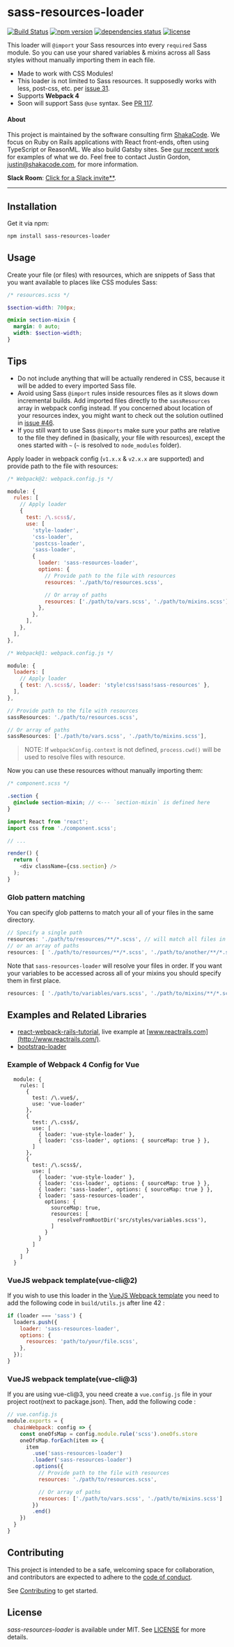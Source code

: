 # sass-resources-loader
[![Build Status](https://travis-ci.org/shakacode/react_on_rails.svg?branch=master)](https://travis-ci.org/shakacode/sass-resources-loader)
[![npm version](https://img.shields.io/npm/v/sass-resources-loader.svg?style=flat-square)](https://www.npmjs.com/package/sass-resources-loader)
[![dependencies status](https://img.shields.io/gemnasium/shakacode/sass-resources-loader.svg?style=flat-square)](https://gemnasium.com/shakacode/sass-resources-loader)
[![license](https://img.shields.io/npm/l/sass-resources-loader.svg?style=flat-square)](https://www.npmjs.com/package/sass-resources-loader)

This loader will `@import` your Sass resources into every `required` Sass module. So you can use your shared variables & mixins across all Sass styles without manually importing them in each file.

* Made to work with CSS Modules!
* This loader is not limited to Sass resources. It supposedly works with less, post-css, etc. per [issue 31](https://github.com/shakacode/sass-resources-loader/issues/31).
* Supports **Webpack 4**
* Soon will support Sass `@use` syntax. See [PR 117](https://github.com/shakacode/sass-resources-loader/pull/117).

#### About
This project is maintained by the software consulting firm [ShakaCode](https://www.shakacode.com). We focus on Ruby on Rails applications with React front-ends, often using TypeScript or ReasonML. We also build Gatsby sites. See [our recent work](https://www.shakacode.com/recent-work) for examples of what we do. Feel free to contact Justin Gordon, [justin@shakacode.com](mailto:justin@shakacode.com), for more information.

**Slack Room**: [Click for a Slack invite**](https://reactrails.slack.com/join/shared_invite/enQtNjY3NTczMjczNzYxLTlmYjdiZmY3MTVlMzU2YWE0OWM0MzNiZDI0MzdkZGFiZTFkYTFkOGVjODBmOWEyYWQ3MzA2NGE1YWJjNmVlMGE).

---------------

## Installation

Get it via npm:

```bash
npm install sass-resources-loader
```

## Usage

Create your file (or files) with resources, which are snippets of Sass that you want available to places like CSS modules Sass:

```scss
/* resources.scss */

$section-width: 700px;

@mixin section-mixin {
  margin: 0 auto;
  width: $section-width;
}
```

## Tips
* Do not include anything that will be actually rendered in CSS, because it will be added to every imported Sass file.
* Avoid using Sass `@import` rules inside resources files as it slows down incremental builds. Add imported files directly to the `sassResources` array in webpack config instead. If you concerned about location of your resources index, you might want to check out the solution outlined in [issue #46](https://github.com/shakacode/sass-resources-loader/issues/46#issuecomment-335211284).
* If you still want to use Sass `@imports` make sure your paths are relative to the file they defined in (basically, your file with resources), except the ones started with `~` (`~` is resolved to `node_modules` folder).

Apply loader in webpack config (`v1.x.x` & `v2.x.x` are supported) and provide path to the file with resources:

```js
/* Webpack@2: webpack.config.js */

module: {
  rules: [
    // Apply loader
    {
      test: /\.scss$/,
      use: [
        'style-loader',
        'css-loader',
        'postcss-loader',
        'sass-loader',
        {
          loader: 'sass-resources-loader',
          options: {
            // Provide path to the file with resources
            resources: './path/to/resources.scss',

            // Or array of paths
            resources: ['./path/to/vars.scss', './path/to/mixins.scss']
          },
        },
      ],
    },
  ],
},

/* Webpack@1: webpack.config.js */

module: {
  loaders: [
    // Apply loader
    { test: /\.scss$/, loader: 'style!css!sass!sass-resources' },
  ],
},

// Provide path to the file with resources
sassResources: './path/to/resources.scss',

// Or array of paths
sassResources: ['./path/to/vars.scss', './path/to/mixins.scss'],
```

> NOTE: If `webpackConfig.context` is not defined, `process.cwd()` will be used to resolve files with resource.

Now you can use these resources without manually importing them:

```scss
/* component.scss */

.section {
  @include section-mixin; // <--- `section-mixin` is defined here
}
```

```js
import React from 'react';
import css from './component.scss';

// ...

render() {
  return (
    <div className={css.section} />
  );
}
```

### Glob pattern matching
You can specify glob patterns to match your all of your files in the same directory.
```js
// Specify a single path
resources: './path/to/resources/**/*.scss', // will match all files in folder and subdirectories
// or an array of paths
resources: [ './path/to/resources/**/*.scss', './path/to/another/**/*.scss' ]
```

Note that `sass-resources-loader` will resolve your files in order. If you want your variables to be accessed across all of your mixins you should specify them in first place.
```js
resources: [ './path/to/variables/vars.scss', './path/to/mixins/**/*.scss' ]
```

## Examples and Related Libraries

* [react-webpack-rails-tutorial](https://github.com/shakacode/react-webpack-rails-tutorial/), live example at [www.reactrails.com](http://www.reactrails.com/).
* [bootstrap-loader](https://github.com/shakacode/bootstrap-loader/)

### Example of Webpack 4 Config for Vue

```
  module: {
    rules: [
      {
        test: /\.vue$/,
        use: 'vue-loader'
      },
      {
        test: /\.css$/,
        use: [
          { loader: 'vue-style-loader' },
          { loader: 'css-loader', options: { sourceMap: true } },
        ]
      },
      {
        test: /\.scss$/,
        use: [
          { loader: 'vue-style-loader' },
          { loader: 'css-loader', options: { sourceMap: true } },
          { loader: 'sass-loader', options: { sourceMap: true } },
          { loader: 'sass-resources-loader',
            options: {
              sourceMap: true,
              resources: [
                resolveFromRootDir('src/styles/variables.scss'),
              ]
            }
          }
        ]
      }
    ]
  }
  ```


### VueJS webpack template(vue-cli@2)

If you wish to use this loader in the [VueJS Webpack template](https://github.com/vuejs-templates/webpack) you need to add the following code in ````build/utils.js```` after line 42 :

```js
if (loader === 'sass') {
  loaders.push({
    loader: 'sass-resources-loader',
    options: {
      resources: 'path/to/your/file.scss',
    },
  });
}
```

### VueJS webpack template(vue-cli@3)

If you are using vue-cli@3, you need create a `vue.config.js` file in your project root(next to package.json). Then, add the following code :

```js
// vue.config.js
module.exports = {
  chainWebpack: config => {
    const oneOfsMap = config.module.rule('scss').oneOfs.store
    oneOfsMap.forEach(item => {
      item
        .use('sass-resources-loader')
        .loader('sass-resources-loader')
        .options({
          // Provide path to the file with resources
          resources: './path/to/resources.scss',

          // Or array of paths
          resources: ['./path/to/vars.scss', './path/to/mixins.scss']
        })
        .end()
    })
  }
}
```

## Contributing
This project is intended to be a safe, welcoming space for collaboration, and contributors are expected to adhere to the [code of conduct](CODE_OF_CONDUCT.md).

See [Contributing](CONTRIBUTING.md) to get started.

## License
_sass-resources-loader_ is available under MIT. See [LICENSE](LICENSE) for more details.
